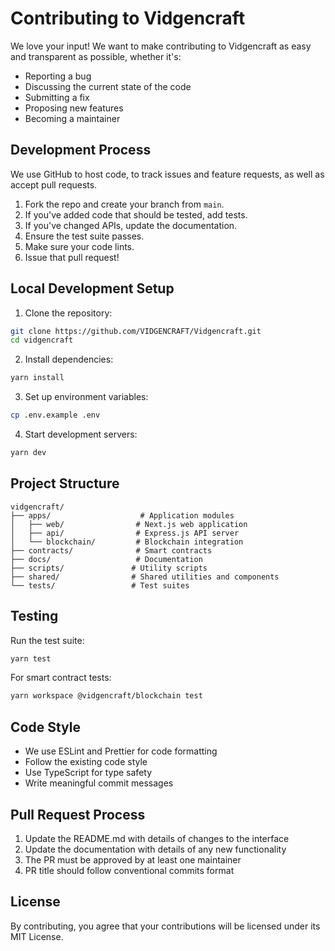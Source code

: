 # Contributing to Vidgencraft

We love your input! We want to make contributing to Vidgencraft as easy and transparent as possible, whether it's:

- Reporting a bug
- Discussing the current state of the code
- Submitting a fix
- Proposing new features
- Becoming a maintainer

## Development Process

We use GitHub to host code, to track issues and feature requests, as well as accept pull requests.

1. Fork the repo and create your branch from `main`.
2. If you've added code that should be tested, add tests.
3. If you've changed APIs, update the documentation.
4. Ensure the test suite passes.
5. Make sure your code lints.
6. Issue that pull request!

## Local Development Setup

1. Clone the repository:
```bash
git clone https://github.com/VIDGENCRAFT/Vidgencraft.git
cd vidgencraft
```

2. Install dependencies:
```bash
yarn install
```

3. Set up environment variables:
```bash
cp .env.example .env
```

4. Start development servers:
```bash
yarn dev
```

## Project Structure

```
vidgencraft/
├── apps/                    # Application modules
│   ├── web/                # Next.js web application
│   ├── api/                # Express.js API server
│   └── blockchain/         # Blockchain integration
├── contracts/              # Smart contracts
├── docs/                   # Documentation
├── scripts/               # Utility scripts
├── shared/                # Shared utilities and components
└── tests/                 # Test suites
```

## Testing

Run the test suite:

```bash
yarn test
```

For smart contract tests:

```bash
yarn workspace @vidgencraft/blockchain test
```

## Code Style

- We use ESLint and Prettier for code formatting
- Follow the existing code style
- Use TypeScript for type safety
- Write meaningful commit messages

## Pull Request Process

1. Update the README.md with details of changes to the interface
2. Update the documentation with details of any new functionality
3. The PR must be approved by at least one maintainer
4. PR title should follow conventional commits format

## License

By contributing, you agree that your contributions will be licensed under its MIT License. 